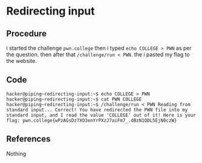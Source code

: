 # Redirecting input

## Procedure
i started the challenge `pwn.college`
then i typed `echo COLLEGE > PWN` as per the question.
then after that `/challenge/run < PWN`.
the i pasted my flag to the website.

## Code
`hacker@piping~redirecting-input:~$ echo COLLEGE > PWN
hacker@piping~redirecting-input:~$ cat PWN
COLLEGE
hacker@piping~redirecting-input:~$ /challenge/run < PWN
Reading from standard input...
Correct! You have redirected the PWN file into my standard input, and I read
the value 'COLLEGE' out of it!
Here is your flag:
pwn.college{wPzAGsDz7XO3enYrPXzJ7aiFm7_.dBzN1QDL5EjN0czW}`

## References
Nothing
